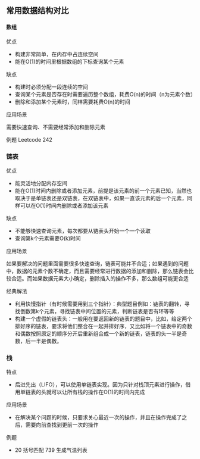 ## 常用数据结构对比

#### 数组
优点
- 构建非常简单，在内存中占连续空间
- 能在O(1)的时间里根据数组的下标查询某个元素

缺点
- 构建时必须分配一段连续的空间
- 查询某个元素是否存在时需要遍历整个数组，耗费O(n)的时间（n为元素个数）
- 删除和添加某个元素时，同样需要耗费O(n)的时间

应用场景

需要快速查询、不需要经常添加和删除元素

例题  Leetcode 242

### 链表
优点
- 能灵活地分配内存空间
- 能在O(1)时间内删除或者添加元素，前提是该元素的前一个元素已知，当然也取决于是单链表还是双链表，在双链表中，如果一直该元素的后一个元素，同样可以在O(1)时间内删除或者添加该元素

缺点
- 不能够快速查询元素，每次都要从链表头开始一个一个读取
- 查询第k个元素需要O(k)时间

应用场景

如果要解决的问题里面需要很多快速查询，链表可能并不合适；如果遇到的问题中，数据的元素个数不确定，而且需要经常进行数据的添加和删除，那么链表会比较合适。而如果数据元素大小确定，删除插入的操作不多，那么数组可能更合适

经典解法
- 利用快慢指针（有时候需要用到三个指针）：典型题目例如：链表的翻转，寻找倒数第k个元素，寻找链表中间位置的元素，判断链表是否有环等等
- 构建一个虚假的链表头：一般用在要返回新的链表的题目中，比如，给定两个排好序的链表，要求将他们整合在一起并排好序，又比如将一个链表中的奇数和偶数按照原定的顺序分开后重新组合成一个新的链表，链表的头一半是奇数，后一半是偶数。

### 栈
特点
- 后进先出（LIFO），可以使用单链表实现。因为只针对栈顶元素进行操作，借用单链表的头就可以让所有栈的操作在O(1)的时间内完成

应用场景
- 在解决某个问题的时候，只要求关心最近一次的操作，并且在操作完成了之后，需要向前查找到更前一次的操作

例题
- 20 括号匹配  739 生成气温列表
